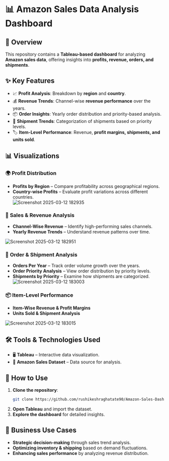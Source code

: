 
# 📊 Amazon Sales Data Analysis Dashboard  

## 📝 Overview  
This repository contains a **Tableau-based dashboard** for analyzing **Amazon sales data**, offering insights into **profits, revenue, orders, and shipments**.  

## ✨ Key Features  
- 📈 **Profit Analysis**: Breakdown by **region** and **country**.  
- 💰 **Revenue Trends**: Channel-wise **revenue performance** over the years.  
- 📦 **Order Insights**: Yearly order distribution and priority-based analysis.  
- 🚚 **Shipment Trends**: Categorization of shipments based on priority levels.  
- 🏷 **Item-Level Performance**: Revenue, **profit margins, shipments, and units sold**.  

## 📊 Visualizations  

### 🌍 **Profit Distribution**  
- **Profits by Region** – Compare profitability across geographical regions.  
- **Country-wise Profits** – Evaluate profit variations across different countries.  
![Screenshot 2025-03-12 182935](https://github.com/user-attachments/assets/3940c26c-6e62-4453-a7f0-1f522c92168b)

### 🛒 **Sales & Revenue Analysis**  
- **Channel-Wise Revenue** – Identify high-performing sales channels.  
- **Yearly Revenue Trends** – Understand revenue patterns over time.  

![Screenshot 2025-03-12 182951](https://github.com/user-attachments/assets/88efe2de-494a-45dd-8398-53ec2b87e381) 

### 📆 **Order & Shipment Analysis**  
- **Orders Per Year** – Track order volume growth over the years.  
- **Order Priority Analysis** – View order distribution by priority levels.  
- **Shipments by Priority** – Examine how shipments are categorized.  
![Screenshot 2025-03-12 183003](https://github.com/user-attachments/assets/f130139b-15a5-43bd-bba1-43600425fa2e)  

### 📦 **Item-Level Performance**  
- **Item-Wise Revenue & Profit Margins**  
- **Units Sold & Shipment Analysis**  

![Screenshot 2025-03-12 183015](https://github.com/user-attachments/assets/3281566e-83f8-4c12-9bc9-97ffe423cdaa)

## 🛠 Tools & Technologies Used  
- 🖥 **Tableau** – Interactive data visualization.  
- 📂 **Amazon Sales Dataset** – Data source for analysis.  

## 🚀 How to Use  
1. **Clone the repository**:  
   ```sh  
   git clone https://github.com/rushikeshraghatate90/Amazon-Sales-Dashboard-Tableau.git 
   ```  
2. **Open Tableau** and import the dataset.  
3. **Explore the dashboard** for detailed insights.  

## 💼 Business Use Cases  
- **Strategic decision-making** through sales trend analysis.  
- **Optimizing inventory & shipping** based on demand fluctuations.  
- **Enhancing sales performance** by analyzing revenue distribution.  










